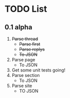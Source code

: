 TODO List
=========

0.1 alpha
---------

1. ~~Parse thread~~
    * ~~Parse first~~
    * ~~Parse replys~~
    * ~~To JSON~~
2. Parse page
	* To JSON
3. Get some unit tests going!
4. Parse section
	* To JSON 
5. Parse site
	* TO JSON

